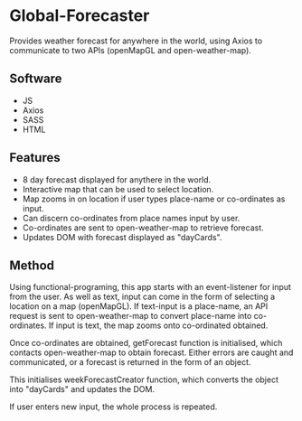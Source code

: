 # Global-Forecaster

Provides weather forecast for anywhere in the world, using Axios to communicate to two APIs (openMapGL and open-weather-map).

## Software

- JS
- Axios
- SASS
- HTML


## Features

- 8 day forecast displayed for anythere in the world.
- Interactive map that can be used to select location.
- Map zooms in on location if user types place-name or co-ordinates as input.
- Can discern co-ordinates from place names input by user.
- Co-ordinates are sent to open-weather-map to retrieve forecast.
- Updates DOM with forecast displayed as "dayCards".

## Method

Using functional-programing, this app starts with an event-listener for input from the user. As well as text, input can come in the form of selecting a location on a map (openMapGL). If text-input is a place-name, an API request is sent to open-weather-map to convert place-name into co-ordinates. 
If input is text, the map zooms onto co-ordinated obtained.

Once co-ordinates are obtained, getForecast function is initialised, which contacts open-weather-map to obtain forecast. Either errors are caught and communicated, or a forecast is returned in the form of an object. 

This initialises weekForecastCreator function, which converts the object into "dayCards" and updates the DOM. 

If user enters new input, the whole process is repeated.
